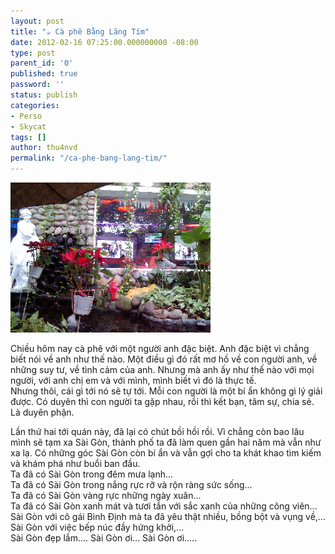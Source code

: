 ```yaml
---
layout: post
title: "☕ Cà phê Bằng Lăng Tím"
date: 2012-02-16 07:25:00.000000000 -08:00
type: post
parent_id: '0'
published: true
password: ''
status: publish
categories:
- Perso
- Skycat
tags: []
author: thu4nvd
permalink: "/ca-phe-bang-lang-tim/"
---
```


![Coffeshop](/assets/2012/02/IMG_20120216_142428.png)  

Chiều hôm nay cà phê với một người anh đặc biệt. Anh đặc biệt vì chẳng biết nói về anh như thế nào. Một điều gì đó rất mơ hồ về con người anh, về những suy tư, về tình cảm của anh. Nhưng mà anh ấy như thế nào với mọi người, với anh chị em và với mình, mình biết vì đó là thực tế.   
Nhưng thôi, cái gì tới nó sẽ tự tới. Mỗi con người là một bí ẩn không gì lý giải được. Có duyên thì con người ta gặp nhau, rồi thì kết bạn, tâm sự, chia sẻ. Là duyên phận.   

Lần thứ hai tới quán này, đã lại có chút bồi hồi rồi. Vì chẳng còn bao lâu mình sẽ tạm xa Sài Gòn, thành phố ta đã làm quen gần hai năm mà vẫn như xa lạ. Có những góc Sài Gòn còn bí ẩn và vẫn gợi cho ta khát khao tìm kiếm và khám phá như buổi ban đầu.   
Ta đã có Sài Gòn trong đêm mưa lạnh...   
Ta đã có Sài Gòn trong nắng rực rỡ và rộn ràng sức sống...   
Ta đã có Sài Gòn vàng rực những ngày xuân...   
Ta đã có Sài Gòn xanh mát và tươi tắn với sắc xanh của những công viên...   
Sài Gòn với cô gái Bình Định mà ta đã yêu thật nhiều, bồng bột và vụng về,...   
Sài Gòn với việc bếp núc đầy hứng khởi,...   
Sài Gòn đẹp lắm.... Sài Gòn ơi... Sài Gòn ơi.....   